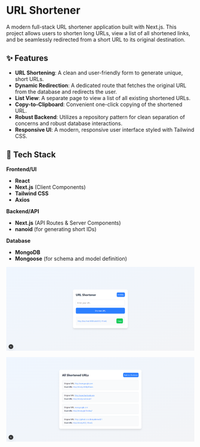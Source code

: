 # URL Shortener

A modern full-stack URL shortener application built with Next.js. This project allows users to shorten long URLs, view a list of all shortened links, and be seamlessly redirected from a short URL to its original destination.

## ✨ Features

  * **URL Shortening**: A clean and user-friendly form to generate unique, short URLs.
  * **Dynamic Redirection**: A dedicated route that fetches the original URL from the database and redirects the user.
  * **List View**: A separate page to view a list of all existing shortened URLs.
  * **Copy-to-Clipboard**: Convenient one-click copying of the shortened URL.
  * **Robust Backend**: Utilizes a repository pattern for clean separation of concerns and robust database interactions.
  * **Responsive UI**: A modern, responsive user interface styled with Tailwind CSS.

## 🚀 Tech Stack

**Frontend/UI**

  * **React**
  * **Next.js** (Client Components)
  * **Tailwind CSS**
  * **Axios**

**Backend/API**

  * **Next.js** (API Routes & Server Components)
  * **nanoid** (for generating short IDs)

**Database**

  * **MongoDB**
  * **Mongoose** (for schema and model definition)



![alt text](public/image.png)

![alt text](public/image-1.png)

